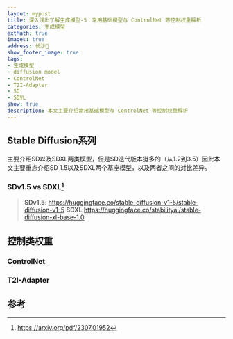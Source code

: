 ```yaml
---
layout: mypost
title: 深入浅出了解生成模型-5：常用基础模型与 ControlNet 等控制权重解析
categories: 生成模型
extMath: true
images: true
address: 长沙🌷
show_footer_image: true
tags:
- 生成模型
- diffusion model
- ControlNet
- T2I-Adapter
- SD
- SDVL
show: true
description: 本文主要介绍常用基础模型与 ControlNet 等控制权重解析
---
```


## Stable Diffusion系列
主要介绍SD以及SDXL两类模型，但是SD迭代版本挺多的（从1.2到3.5）因此本文主要重点介绍SD 1.5以及SDXL两个基座模型，以及两者之间的对比差异。
### SDv1.5 vs SDXL[^1]
> **SDv1.5**: https://huggingface.co/stable-diffusion-v1-5/stable-diffusion-v1-5
> **SDXL**:https://huggingface.co/stabilityai/stable-diffusion-xl-base-1.0


## 控制类权重

### ControlNet

### T2I-Adapter

## 参考
[^1]:https://arxiv.org/pdf/2307.01952